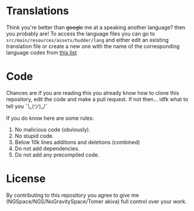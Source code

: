 # Translations
Think you're better than ~~google~~ me at a speaking another language? then you probably are!
To access the language files you can go to `src/main/resources/assets/hudder/lang` and either edit an existing translation file or create a new one with the name of the corresponding language codes from [this list](https://minecraft.wiki/w/Language)

# Code
Chances are if you are reading this you already know how to clone this repository, edit the code and make a pull request. If not then... idfk what to tell you ¯\\\_(ツ)_/¯

If you do know here are some rules:
1. No malicious code (obviously).
2. No stupid code.
3. Below 10k lines additions and deletions (combined)
4. Do not add dependencies.
5. Do not add any precompiled code.

# License
By contributing to this repository you agree to give me (NGSpace/NGS/NoGravitySpace/Tomer akiva) full control over your work.